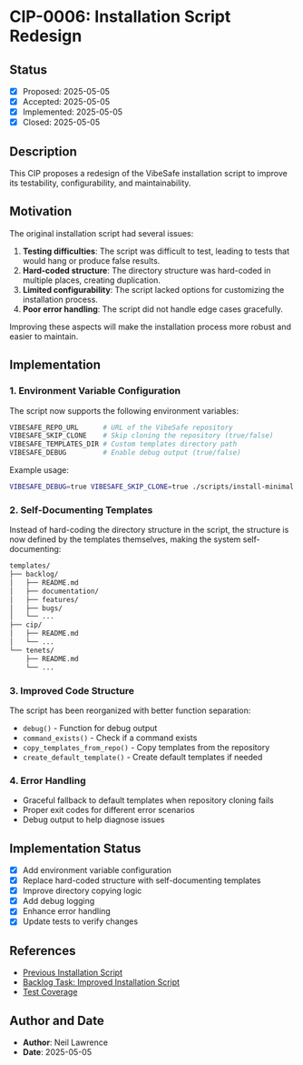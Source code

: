 # CIP-0006: Installation Script Redesign

## Status
- [x] Proposed: 2025-05-05
- [x] Accepted: 2025-05-05
- [x] Implemented: 2025-05-05
- [x] Closed: 2025-05-05

## Description
This CIP proposes a redesign of the VibeSafe installation script to improve its testability, configurability, and maintainability.

## Motivation
The original installation script had several issues:

1. **Testing difficulties**: The script was difficult to test, leading to tests that would hang or produce false results.
2. **Hard-coded structure**: The directory structure was hard-coded in multiple places, creating duplication.
3. **Limited configurability**: The script lacked options for customizing the installation process.
4. **Poor error handling**: The script did not handle edge cases gracefully.

Improving these aspects will make the installation process more robust and easier to maintain.

## Implementation

### 1. Environment Variable Configuration

The script now supports the following environment variables:

```bash
VIBESAFE_REPO_URL      # URL of the VibeSafe repository
VIBESAFE_SKIP_CLONE    # Skip cloning the repository (true/false)
VIBESAFE_TEMPLATES_DIR # Custom templates directory path
VIBESAFE_DEBUG         # Enable debug output (true/false)
```

Example usage:
```bash
VIBESAFE_DEBUG=true VIBESAFE_SKIP_CLONE=true ./scripts/install-minimal.sh
```

### 2. Self-Documenting Templates

Instead of hard-coding the directory structure in the script, the structure is now defined by the templates themselves, making the system self-documenting:

```bash
templates/
├── backlog/
│   ├── README.md
│   ├── documentation/
│   ├── features/
│   ├── bugs/
│   └── ...
├── cip/
│   ├── README.md
│   └── ...
└── tenets/
    ├── README.md
    └── ...
```

### 3. Improved Code Structure

The script has been reorganized with better function separation:

- `debug()` - Function for debug output
- `command_exists()` - Check if a command exists
- `copy_templates_from_repo()` - Copy templates from the repository
- `create_default_template()` - Create default templates if needed

### 4. Error Handling

- Graceful fallback to default templates when repository cloning fails
- Proper exit codes for different error scenarios
- Debug output to help diagnose issues

## Implementation Status

- [x] Add environment variable configuration
- [x] Replace hard-coded structure with self-documenting templates
- [x] Improve directory copying logic
- [x] Add debug logging
- [x] Enhance error handling
- [x] Update tests to verify changes

## References

- [Previous Installation Script](https://github.com/lawrennd/vibesafe/blob/main/scripts/install-minimal.sh)
- [Backlog Task: Improved Installation Script](https://github.com/lawrennd/vibesafe/blob/main/backlog/documentation/2025-05-05_improved-installation-script.md)
- [Test Coverage](https://github.com/lawrennd/vibesafe/blob/main/scripts/test/install-test.bats)

## Author and Date

- **Author**: Neil Lawrence
- **Date**: 2025-05-05 